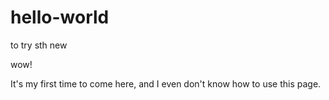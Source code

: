 # hello-world
to try sth new


wow!

It's my first time to come here, 
and I even don't know how to use this page.
